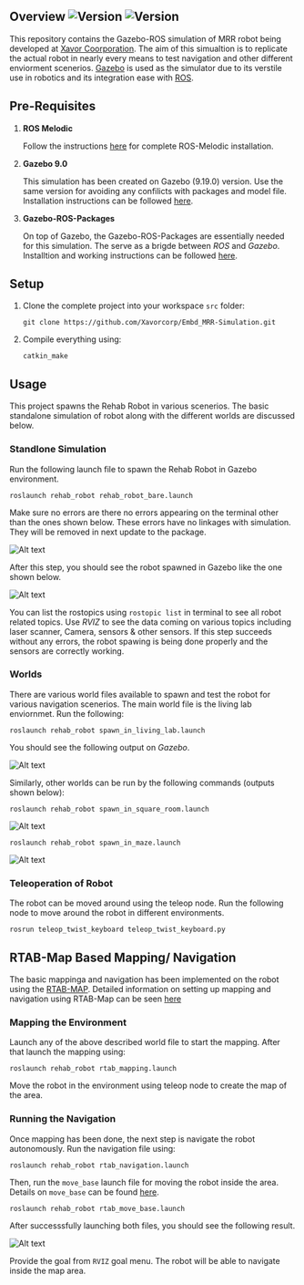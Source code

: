 
## Overview ![Version](https://img.shields.io/badge/MRR-XAVOR-yellow) ![Version](https://img.shields.io/badge/ver-1.0-green)

This repository contains the Gazebo-ROS simulation of MRR robot being developed at [Xavor Coorporation](https://www.xavor.com). The aim of this simualtion is to replicate the actual robot in nearly every means to test navigation and other different enviorment scenerios. [Gazebo](http://gazebosim.org/) is used as the simulator due to its verstile use in robotics and its integration ease with [ROS](https://www.ros.org/). 


## Pre-Requisites

1. __ROS Melodic__

   Follow the instructions [here](http://wiki.ros.org/melodic/Installation/Ubuntu) for complete ROS-Melodic installation.

2. __Gazebo 9.0__
   
   This simulation has been created on Gazebo (9.19.0) version. Use the same version for avoiding any confilicts with packages and model file. Installation instructions can be followed [here](http://gazebosim.org/tutorials?cat=install&tut=install_ubuntu&ver=9.0).

3. __Gazebo-ROS-Packages__
  
    On top of Gazebo, the Gazebo-ROS-Packages are essentially needed for this simulation. The serve as a brigde between *ROS* and *Gazebo*. Installtion and working instructions can be followed [here](https://gazebosim.org/tutorials?tut=ros_installing&cat=connect_ros).

## Setup 

1. Clone the complete project into your workspace ```src``` folder: 
   
   ```git clone https://github.com/Xavorcorp/Embd_MRR-Simulation.git```

2. Compile everything using: 
   
   ```catkin_make```


## Usage 

This project spawns the Rehab Robot in various scenerios. The basic standalone simulation of robot along with the different worlds are discussed below. 

  ### Standlone Simulation 

  Run the following launch file to spawn the Rehab Robot in Gazebo environment.

  ```roslaunch rehab_robot rehab_robot_bare.launch```

  Make sure no errors are there no errors appearing on the terminal other than the ones shown below. These errors have no linkages with simulation. They will be removed in next update to the package.

   ![Alt text](images/initial_errors.png) 

After this step, you should see the robot spawned in Gazebo like the one shown below. 

  ![Alt text](images/bare_robot.png)

You can list the rostopics using ```rostopic list``` in terminal to see all robot related topics. Use *RVIZ* to see the data coming on various topics including laser scanner, Camera, sensors & other sensors. If this step succeeds without any errors, the robot spawing is being done properly and the sensors are correctly working. 

### Worlds

There are various world files available to spawn and test the robot for various navigation scenerios. The main world file is the living lab enviornmet. Run the following: 

```roslaunch rehab_robot spawn_in_living_lab.launch```

You should see the following output on *Gazebo*.

![Alt text](images/living_lab.png)

Similarly, other worlds can be run by the following commands (outputs shown below):

```roslaunch rehab_robot spawn_in_square_room.launch```

![Alt text](images/square.png)

```roslaunch rehab_robot spawn_in_maze.launch ```

![Alt text](images/maze.png)
   
### Teleoperation of Robot

The robot can be moved around using the teleop node. Run the following node to move around the robot in different environments. 

```rosrun teleop_twist_keyboard teleop_twist_keyboard.py```


## RTAB-Map Based Mapping/ Navigation

The basic mappinga and navigation has been implemented on the robot using the [RTAB-MAP](http://wiki.ros.org/rtabmap_ros). Detailed information on setting up mapping and navigation using RTAB-Map can be seen [here](http://wiki.ros.org/rtabmap_ros/Tutorials/SetupOnYourRobot)

### Mapping the Environment

Launch any of the above described world file to start the mapping. After that launch the mapping using:

```roslaunch rehab_robot rtab_mapping.launch```

Move the robot in the environment using teleop node to create the map of the area. 

### Running the Navigation

Once mapping has been done, the next step is navigate the robot autonomously. Run the navigation file using:

```roslaunch rehab_robot rtab_navigation.launch```

Then, run the ```move_base``` launch file for moving the robot inside the area. Details on ```move_base``` can be found [here](http://wiki.ros.org/move_base).

```roslaunch rehab_robot rtab_move_base.launch```

After successsfully launching both files, you should see the following result.

![Alt text](images/move_base.png)

Provide the goal from ```RVIZ``` goal menu. The robot will be able to navigate inside the map area. 






 
















<!-- ## Contact
**Author:** Ali Ahmad  <br/>
**Designation:** Senior Robotic Engineer <br/>
**Email:** ali.ahmad@xavor.com <br/>
 -->
